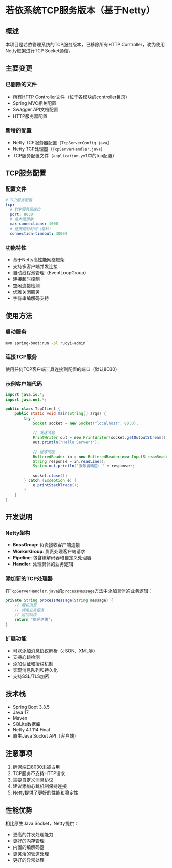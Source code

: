 # 若依系统TCP服务版本（基于Netty）

## 概述

本项目是若依管理系统的TCP服务版本，已移除所有HTTP Controller，改为使用Netty框架进行TCP Socket通信。

## 主要变更

### 已删除的文件
- 所有HTTP Controller文件（位于各模块的controller目录）
- Spring MVC相关配置
- Swagger API文档配置
- HTTP服务器配置

### 新增的配置
- Netty TCP服务器配置（`TcpServerConfig.java`）
- Netty TCP处理器（`TcpServerHandler.java`）
- TCP服务配置文件（`application.yml`中的tcp配置）

## TCP服务配置

### 配置文件
```yaml
# TCP服务配置
tcp:
  # TCP服务器端口
  port: 8030
  # 最大连接数
  max-connections: 1000
  # 连接超时时间（毫秒）
  connection-timeout: 30000
```

### 功能特性
- 基于Netty高性能网络框架
- 支持多客户端并发连接
- 自动线程池管理（EventLoopGroup）
- 连接超时控制
- 空闲连接检测
- 优雅关闭服务
- 字符串编解码支持

## 使用方法

### 启动服务
```bash
mvn spring-boot:run -pl ruoyi-admin
```

### 连接TCP服务
使用任何TCP客户端工具连接到配置的端口（默认8030）

### 示例客户端代码
```java
import java.io.*;
import java.net.*;

public class TcpClient {
    public static void main(String[] args) {
        try {
            Socket socket = new Socket("localhost", 8030);
            
            // 发送消息
            PrintWriter out = new PrintWriter(socket.getOutputStream(), true);
            out.println("Hello Server!");
            
            // 接收响应
            BufferedReader in = new BufferedReader(new InputStreamReader(socket.getInputStream()));
            String response = in.readLine();
            System.out.println("服务器响应: " + response);
            
            socket.close();
        } catch (Exception e) {
            e.printStackTrace();
        }
    }
}
```

## 开发说明

### Netty架构
- **BossGroup**: 负责接收客户端连接
- **WorkerGroup**: 负责处理客户端请求
- **Pipeline**: 包含编解码器和自定义处理器
- **Handler**: 处理具体的业务逻辑

### 添加新的TCP处理器
在`TcpServerHandler.java`的`processMessage`方法中添加具体的业务逻辑：

```java
private String processMessage(String message) {
    // 解析消息
    // 调用业务服务
    // 返回响应
    return "处理结果";
}
```

### 扩展功能
- 可以添加消息协议解析（JSON、XML等）
- 支持心跳检测
- 添加认证和授权机制
- 实现消息队列和持久化
- 支持SSL/TLS加密

## 技术栈

- Spring Boot 3.3.5
- Java 17
- Maven
- SQLite数据库
- Netty 4.1.114.Final
- 原生Java Socket API（客户端）

## 注意事项

1. 确保端口8030未被占用
2. TCP服务不支持HTTP请求
3. 需要自定义消息协议
4. 建议添加心跳机制保持连接
5. Netty提供了更好的性能和稳定性

## 性能优势

相比原生Java Socket，Netty提供：
- 更高的并发处理能力
- 更好的内存管理
- 内置的编解码器
- 更灵活的管道处理
- 更好的异常处理 